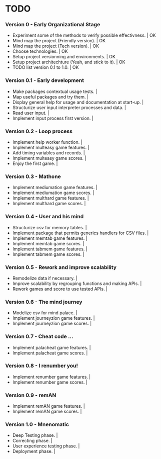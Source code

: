 # TODO 


### Version 0 - Early Organizational Stage 

 - Experiment some of the methods to verify possible effectivness.             | OK 
 - Mind map the project (Friendly version).                                    | OK 
 - Mind map the project (Tech version).                                        | OK 
 - Choose technologies.                                                        | OK 
 - Setup project versionning and environments.                                 | OK 
 - Setup project architechture (Yeah, and stick to it).                        | OK 
 - TODO list version 0.1 to 1.0.                                               | OK


### Version 0.1 - Early development 

 - Make packages contextual usage tests.                                       | 
 - Map useful packages and try them.                                           | 
 - Display general help for usage and documentation at start-up.               | 
 - Structurize user input interpreter processes and data.                      | 
 - Read user input.                                                            | 
 - Implement input process first version.                                      |


### Version 0.2 - Loop process 

 - Implement help worker function.                                             |
 - Implement multeasy game features.                                           | 
 - Add timing variables and records.                                           | 
 - Implement multeasy game scores.                                             | 
 - Enjoy the first game.                                                       | 


### Version 0.3 - Mathone 

 - Implement mediumation game features.                                        | 
 - Implement mediumation game scores.                                          | 
 - Implement multhard game features.                                           | 
 - Implement multhard game scores.                                             | 


### Version 0.4 - User and his mind 

 - Structurize csv for memory tables.                                          | 
 - Implement package that permits generics handlers for CSV files.             | 
 - Implement memtab game features.                                             | 
 - Implement memtab game scores.                                               | 
 - Implement tabmem game features.                                             | 
 - Implement tabmem game scores.                                               | 


### Version 0.5 - Rework and improve scalability 

 - Remodelize data if necessary.                                               | 
 - Improve scalability by regrouping functions and making APIs.                |
 - Rework games and score to use tested APIs.                                  | 

### Version 0.6 - The mind journey 

 - Modelize csv for mind palace.                                               | 
 - Implement journeyzion game features.                                        | 
 - Implement journeyzion game scores.                                          | 


### Version 0.7 - Cheat code ... 

 - Implement palacheat game features.                                          |
 - Implement palacheat game scores.                                            |


### Version 0.8 - I renumber you! 

 - Implement renumber game features.                                           | 
 - Implement renumber game scores.                                             | 


### Version 0.9 - remAN 

 - Implement remAN game features.                                              |
 - Implement remAN game scores.                                                |


### Version 1.0 - Mnenomatic

 - Deep Testing phase.                                                         | 
 - Correcting phase.                                                           |
 - User experience testing phase.                                              |
 - Deployment phase.                                                           |
